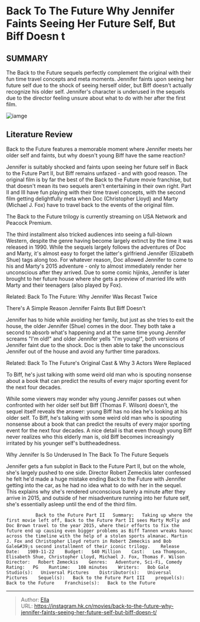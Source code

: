 # Back To The Future Why Jennifer Faints Seeing Her Future Self, But Biff Doesn t


## SUMMARY 



  The Back to the Future sequels perfectly complement the original with their fun time travel concepts and meta moments.   Jennifer faints upon seeing her future self due to the shock of seeing herself older, but Biff doesn&#39;t actually recognize his older self.   Jennifer&#39;s character is underused in the sequels due to the director feeling unsure about what to do with her after the first film.  

![iamge](https://static1.srcdn.com/wordpress/wp-content/uploads/2023/12/elisabeth-shue-as-jennifer-in-the-mcfly-house-in-back-to-the-future-part-2.jpg)

## Literature Review
Back to the Future features a memorable moment where Jennifer meets her older self and faints, but why doesn&#39;t young Biff have the same reaction?




Jennifer is suitably shocked and faints upon seeing her future self in Back to the Future Part II, but Biff remains unfazed - and with good reason. The original film is by far the best of the Back to the Future movie franchise, but that doesn&#39;t mean its two sequels aren&#39;t entertaining in their own right. Part II and III have fun playing with their time travel concepts, with the second film getting delightfully meta when Doc (Christopher Lloyd) and Marty (Michael J. Fox) have to travel back to the events of the original film.






The Back to the Future trilogy is currently streaming on USA Network and Peacock Premium.




The third installment also tricked audiences into seeing a full-blown Western, despite the genre having become largely extinct by the time it was released in 1990. While the sequels largely follows the adventures of Doc and Marty, it&#39;s almost easy to forget the latter&#39;s girlfriend Jennifer (Elizabeth Shue) tags along too. For whatever reason, Doc allowed Jennifer to come to his and Marty&#39;s 2015 adventure - only to almost immediately render her unconscious after they arrived. Due to some comic hijinks, Jennifer is later brought to her future house where she gets a preview of married life with Marty and their teenagers (also played by Fox).


 




Related: Back To The Future: Why Jennifer Was Recast Twice


 There&#39;s A Simple Reason Jennifer Faints But Biff Doesn&#39;t 
          

Jennifer has to hide while avoiding her family, but just as she tries to exit the house, the older Jennifer (Shue) comes in the door. They both take a second to absorb what&#39;s happening and at the same time young Jennifer screams &#34;I&#39;m old!&#34; and older Jennifer yells &#34;I&#39;m young!&#34;, both versions of Jennifer faint due to the shock. Doc is then able to take the unconscious Jennifer out of the house and avoid any further time paradoxs.

Related: Back To The Future&#39;s Original Cast &amp; Why 3 Actors Were Replaced



To Biff, he&#39;s just talking with some weird old man who is spouting nonsense about a book that can predict the results of every major sporting event for the next four decades.







While some viewers may wonder why young Jennifer passes out when confronted with her older self but Biff (Thomas F. Wilson) doesn&#39;t, the sequel itself reveals the answer: young Biff has no idea he&#39;s looking at his older self. To Biff, he&#39;s talking with some weird old man who is spouting nonsense about a book that can predict the results of every major sporting event for the next four decades. A nice detail is that even though young Biff never realizes who this elderly man is, old Biff becomes increasingly irritated by his younger self&#39;s buttheadedness.



 Why Jennifer Is So Underused In The Back To The Future Sequels 
          

Jennifer gets a fun subplot in Back to the Future Part II, but on the whole, she&#39;s largely pushed to one side. Director Robert Zemeckis later confessed he felt he&#39;d made a huge mistake ending Back to the Future with Jennifer getting into the car, as he had no idea what to do with her in the sequel. This explains why she&#39;s rendered unconscious barely a minute after they arrive in 2015, and outside of her misadventure running into her future self, she&#39;s essentially asleep until the end of the third film.




               Back to the Future Part II   Summary:   Taking up where the first movie left off, Back to the Future Part II sees Marty McFly and Doc Brown travel to the year 2015, where their efforts to fix the future end up causing even bigger problems as Biff Tannen wreaks havoc across the timeline with the help of a stolen sports almanac. Martin J. Fox and Christopher Lloyd return in Robert Zemeckis and Bob Gale&#39;s second installment of their iconic trilogy.    Release Date:   1989-11-22    Budget:   $40 Million    Cast:   Lea Thompson, Elisabeth Shue, Christopher Lloyd, Michael J. Fox, Thomas F. Wilson    Director:   Robert Zemeckis    Genres:   Adventure, Sci-Fi, Comedy    Rating:   PG    Runtime:   108 minutes    Writers:   Bob Gale    Studio(s):   Universal Pictures    Distributor(s):   Universal Pictures    Sequel(s):   Back to the Future Part III    prequel(s):   Back to the Future    Franchise(s):   Back to the Future      

---

> Author: [Ella](https://instagram.hk.cn/)  
> URL: https://instagram.hk.cn/movies/back-to-the-future-why-jennifer-faints-seeing-her-future-self-but-biff-doesn-t/  

